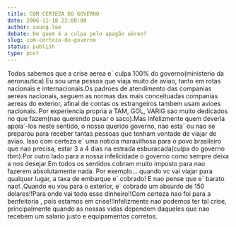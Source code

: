 ```yaml
---
title: COM CERTEZA DO GOVERNO
date: 2006-11-18 22:00:00
author: soung.lee
debate: De quem é a culpa pelo apagão aéreo?
slug: com-certeza-do-governo
status: publish 
type: post
---
```


Todos sabemos que a crise aerea e´ culpa 100% do governo(ministerio da aeronautica).Eu sou uma pessoa que viaja muito de aviao, tanto em rotas nacionais e internacionais.Os padroes de atendimento das companias aereas nacionais, seguem as normas das mais conceituadas companias aereas do exterior, afinal de contas os estrangeiros tambem usam avioes nacionais. Por experiencia propria a TAM, GOL, VARIG sao muito dedicados no que fazem(nao querendo puxar o saco).Mas infelizmente quem deveria apoia´-los neste sentido, o nosso querido governo, nao esta´ ou nao se preparou para receber tantas pessoas que tenham vontade de viajar de aviao. Isso com certeza e´ uma noticia maravilhosa para o povo brasileiro que nao precisa, estar 3 a 4 dias na estrada esburacada(culpa do governo tbm).Por outro lado para a nossa infelicidade o governo como sempre deixa a nos desejar.Em todos os sentidos cobram muito imposto para nao fazerem absolutamente nada. Por exemplo... quando vc vai viajar para qualquer lugar, a taxa de embarque e´ cobrado! E nao pense que e´ barato nao!..Quando eu vou para o exterior, e´ cobrado um absurdo de 150 dolares!!Para onde vai todo esse dinheiro!!Com certeza nao foi para a benfeitoria , pois estamos em crise!!Infelizmente nao podemos ter tal crise, principalmente quando as nossas vidas dependem daqueles que nao recebem um salario justo e equipamentos corretos.
